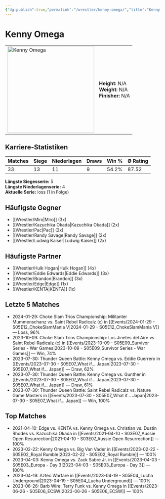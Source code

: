 ```yaml
---
{"dg-publish":true,"permalink":"/wrestler/kenny-omega/","title":"Kenny Omega","tags":["wrestler"],"noteIcon":""}
---
```



# Kenny Omega

<table>
        <tr>
        <td><img src="https://github.com/CptSpaulding1980/choke-slam-wrestling/releases/download/images/Kenny_Omega.png" width="280" alt="Kenny Omega"></td>
        <td>
        <b>Height:</b> N/A<br>
        <b>Weight:</b> N/A<br>
        <b>Finisher:</b> N/A<br>
        </td>
        </tr>
        </table>
        

## Karriere-Statistiken

| Matches | Siege | Niederlagen | Draws | Win % | Ø Rating |
|---------|-------|-------------|-------|-------|-----------|
| 33 | 13 | 11 | 9 | 54.2% | 87.52 |

**Längste Siegesserie:** 5<br>**Längste Niederlagenserie:** 4<br>**Aktuelle Serie:** loss (1 in Folge)


## Häufigste Gegner
- [[Wrestler/Miro\|Miro]] (3x)
- [[Wrestler/Kazuchika Okada\|Kazuchika Okada]] (2x)
- [[Wrestler/Pac\|Pac]] (2x)
- [[Wrestler/Randy Savage\|Randy Savage]] (2x)
- [[Wrestler/Ludwig Kaiser\|Ludwig Kaiser]] (2x)

## Häufigste Partner
- [[Wrestler/Hulk Hogan\|Hulk Hogan]] (4x)
- [[Wrestler/Eddie Edwards\|Eddie Edwards]] (3x)
- [[Wrestler/Brandon\|Brandon]] (3x)
- [[Wrestler/Edge\|Edge]] (1x)
- [[Wrestler/KENTA\|KENTA]] (1x)

## Letzte 5 Matches
- 2024-01-29: Choke Slam Trios Championship: Militanter Mummenschanz vs. Saint Rebel Radicalz (c) in [[Events/2024-01-29 - S05E12_ChokeSlamMania V\|2024-01-29 - S05E12_ChokeSlamMania V]] — Loss, 96%
- 2023-10-09: Choke Slam Trios Championship: Los Jinetes del Aire vs. Saint Rebel Radicalz (c) in [[Events/2023-10-09 - S05E09_Survivor Series - War Games\|2023-10-09 - S05E09_Survivor Series - War Games]] — Win, 74%
- 2023-07-30: Thunder Queen Battle: Kenny Omega vs. Eddie Guerrero in [[Events/2023-07-30 - S05E07_What if... Japan\|2023-07-30 - S05E07_What if... Japan]] — Draw, 62%
- 2023-07-30: Thunder Queen Battle: Kenny Omega vs. Gunther in [[Events/2023-07-30 - S05E07_What if... Japan\|2023-07-30 - S05E07_What if... Japan]] — Draw, 61%
- 2023-07-30: Thunder Queen Battle: Saint Rebel Radicalz vs. Nature Game Masters  in [[Events/2023-07-30 - S05E07_What if... Japan\|2023-07-30 - S05E07_What if... Japan]] — Win, 100%

## Top Matches
- 2021-04-10: Edge vs. KENTA vs. Kenny Omega vs. Christian vs. Dustin Rhodes vs. Kazuchika Okada in [[Events/2021-04-10 - S03E07_Aussie Open Resurrection\|2021-04-10 - S03E07_Aussie Open Resurrection]] — 100%
- 2023-02-22: Kenny Omega vs. Big Van Vader in [[Events/2023-02-22 - S05E02_Royal Rumble\|2023-02-22 - S05E02_Royal Rumble]] — 100%
- 2023-04-03: Kenny Omega vs. Zack Sabre Jr. in [[Events/2023-04-03 - S05E03_Europa - Day 3\|2023-04-03 - S05E03_Europa - Day 3]] — 100%
- 2023-04-19: Aztec Warfare in [[Events/2023-04-19 - S05E04_Lucha Underground\|2023-04-19 - S05E04_Lucha Underground]] — 100%
- 2023-06-26: Barb Wire: Terry Funk vs. Kenny Omega in [[Events/2023-06-26 - S05E06_ECSW\|2023-06-26 - S05E06_ECSW]] — 100%
